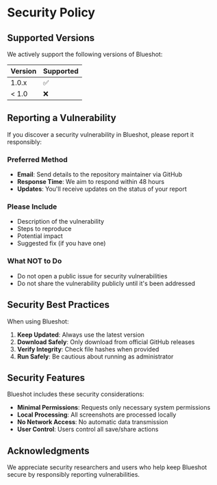 # Security Policy

## Supported Versions

We actively support the following versions of Blueshot:

| Version | Supported          |
| ------- | ------------------ |
| 1.0.x   | :white_check_mark: |
| < 1.0   | :x:                |

## Reporting a Vulnerability

If you discover a security vulnerability in Blueshot, please report it responsibly:

### Preferred Method
- **Email**: Send details to the repository maintainer via GitHub
- **Response Time**: We aim to respond within 48 hours
- **Updates**: You'll receive updates on the status of your report

### Please Include
- Description of the vulnerability
- Steps to reproduce
- Potential impact
- Suggested fix (if you have one)

### What NOT to Do
- Do not open a public issue for security vulnerabilities
- Do not share the vulnerability publicly until it's been addressed

## Security Best Practices

When using Blueshot:

1. **Keep Updated**: Always use the latest version
2. **Download Safely**: Only download from official GitHub releases
3. **Verify Integrity**: Check file hashes when provided
4. **Run Safely**: Be cautious about running as administrator

## Security Features

Blueshot includes these security considerations:

- **Minimal Permissions**: Requests only necessary system permissions
- **Local Processing**: All screenshots are processed locally
- **No Network Access**: No automatic data transmission
- **User Control**: Users control all save/share actions

## Acknowledgments

We appreciate security researchers and users who help keep Blueshot secure by responsibly reporting vulnerabilities.
